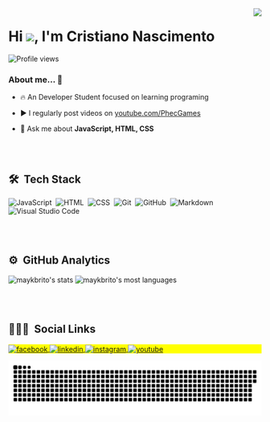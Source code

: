 <img align="right" height="570em" src="https://raw.githubusercontent.com/gist/Cristianofnascimento/9da8631775da410fa459fbfe5ac3099a/raw/9b85d98a166807d83de2c609893bcd6ecec925b0/githubcard.svg"/>
<h1 align="left">Hi <img src="https://raw.githubusercontent.com/kaueMarques/kaueMarques/master/hi.gif" width="30px">, I'm Cristiano Nascimento</h1>
<p align="left"> <img src="https://komarev.com/ghpvc/?username=Cristianofnascimento&color=yellow" alt="Profile views" /> </p>

<h3 align="left">About me... 🚀 </h3>
      
- 🔥 An Developer Student focused on learning programing

- ▶️ I regularly post videos on [youtube.com/PhecGames](https://www.youtube.com/channel/UCY-yLp6i1XQnXBpfBQh7BRQ)

- 💬 Ask me about **JavaScript, HTML, CSS**
      
      




<br><br>

## 🛠 &nbsp;Tech Stack

![JavaScript](https://img.shields.io/badge/-JavaScript-05122A?style=flat&logo=javascript)&nbsp;
![HTML](https://img.shields.io/badge/-HTML-05122A?style=flat&logo=HTML5)&nbsp;
![CSS](https://img.shields.io/badge/-CSS-05122A?style=flat&logo=CSS3&logoColor=1572B6)&nbsp;
![Git](https://img.shields.io/badge/-Git-05122A?style=flat&logo=git)&nbsp;
![GitHub](https://img.shields.io/badge/-GitHub-05122A?style=flat&logo=github)&nbsp;
![Markdown](https://img.shields.io/badge/-Markdown-05122A?style=flat&logo=markdown)&nbsp;
![Visual Studio Code](https://img.shields.io/badge/-Visual%20Studio%20Code-05122A?style=flat&logo=visual-studio-code&logoColor=007ACC)&nbsp;



<br><br>




## ⚙️ &nbsp;GitHub Analytics

<p align="left">
<img width="530em" src="https://github-readme-stats.vercel.app/api?username=Cristianofnascimento&show_icons=true&theme=vision-friendly-dark" alt="maykbrito's stats"/>
<img width="530em" src="https://github-readme-stats.vercel.app/api/top-langs/?username=Cristianofnascimento&layout=compact&theme=vision-friendly-dark" alt="maykbrito's most languages"/>
</p>

<br><br>

## 👨🏽‍🦲 &nbsp;Social Links

<p align="left" style="background:yellow">

<a href="https://www.facebook.com/cristiano.franciscodonascimento.9" target="_blank">
   <img align="center" src="https://img.shields.io/badge/-cristiano-05122A?style=flat&logo=facebook" alt="facebook"/>
</a>
<a href="https://www.linkedin.com/in/cristiano-francisco-do-nascimento-950035222" target="_blank">
  <img align="center" src="https://img.shields.io/badge/-cristiano-05122A?style=flat&logo=linkedin" alt="linkedin"/>
</a>
<a href="https://www.instagram.com/cristiano_lsq" target="_blank">
 <img align="center" src="https://img.shields.io/badge/-cristiano-05122A?style=flat&logo=instagram" alt="instagram"/>
</a>
<a href="https://www.youtube.com/channel/UCY-yLp6i1XQnXBpfBQh7BRQ" target="_blank">
 <img align="center" src="https://img.shields.io/badge/-cristiano-05122A?style=flat&logo=youtube" alt="youtube"/>
</a>
</p>

![Snake animation](https://github.com/Cristianofnascimento/.github/blob/main/grid-snake.svg)

<!--
**maykbrito/maykbrito** is a ✨ _special_ ✨ repository because its `README.md` (this file) appears on your GitHub profile.
Here are some ideas to get you started:
- 🔭 I’m currently working on ...
- 🌱 I’m currently learning ...
- 👯 I’m looking to collaborate on ...
- 🤔 I’m looking for help with ...
- 💬 Ask me about ...
- 📫 How to reach me: ...
- 😄 Pronouns: ...
-->











